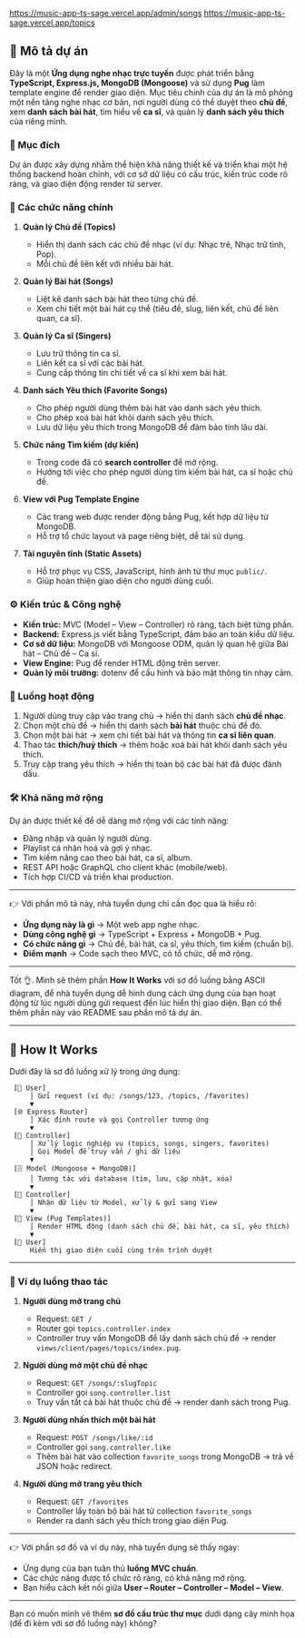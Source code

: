 https://music-app-ts-sage.vercel.app/admin/songs
https://music-app-ts-sage.vercel.app/topics

## 📖 Mô tả dự án

Đây là một **Ứng dụng nghe nhạc trực tuyến** được phát triển bằng **TypeScript, Express.js, MongoDB (Mongoose)** và sử dụng **Pug** làm template engine để render giao diện.
Mục tiêu chính của dự án là mô phỏng một nền tảng nghe nhạc cơ bản, nơi người dùng có thể duyệt theo **chủ đề**, xem **danh sách bài hát**, tìm hiểu về **ca sĩ**, và quản lý **danh sách yêu thích** của riêng mình.

### 🎯 Mục đích

Dự án được xây dựng nhằm thể hiện khả năng thiết kế và triển khai một hệ thống backend hoàn chỉnh, với cơ sở dữ liệu có cấu trúc, kiến trúc code rõ ràng, và giao diện động render từ server.

### 🧩 Các chức năng chính

1. **Quản lý Chủ đề (Topics)**

   * Hiển thị danh sách các chủ đề nhạc (ví dụ: Nhạc trẻ, Nhạc trữ tình, Pop).
   * Mỗi chủ đề liên kết với nhiều bài hát.

2. **Quản lý Bài hát (Songs)**

   * Liệt kê danh sách bài hát theo từng chủ đề.
   * Xem chi tiết một bài hát cụ thể (tiêu đề, slug, liên kết, chủ đề liên quan, ca sĩ).

3. **Quản lý Ca sĩ (Singers)**

   * Lưu trữ thông tin ca sĩ.
   * Liên kết ca sĩ với các bài hát.
   * Cung cấp thông tin chi tiết về ca sĩ khi xem bài hát.

4. **Danh sách Yêu thích (Favorite Songs)**

   * Cho phép người dùng thêm bài hát vào danh sách yêu thích.
   * Cho phép xoá bài hát khỏi danh sách yêu thích.
   * Lưu dữ liệu yêu thích trong MongoDB để đảm bảo tính lâu dài.

5. **Chức năng Tìm kiếm (dự kiến)**

   * Trong code đã có **search controller** để mở rộng.
   * Hướng tới việc cho phép người dùng tìm kiếm bài hát, ca sĩ hoặc chủ đề.

6. **View với Pug Template Engine**

   * Các trang web được render động bằng Pug, kết hợp dữ liệu từ MongoDB.
   * Hỗ trợ tổ chức layout và page riêng biệt, dễ tái sử dụng.

7. **Tài nguyên tĩnh (Static Assets)**

   * Hỗ trợ phục vụ CSS, JavaScript, hình ảnh từ thư mục `public/`.
   * Giúp hoàn thiện giao diện cho người dùng cuối.

### ⚙️ Kiến trúc & Công nghệ

* **Kiến trúc:** MVC (Model – View – Controller) rõ ràng, tách biệt từng phần.
* **Backend:** Express.js viết bằng TypeScript, đảm bảo an toàn kiểu dữ liệu.
* **Cơ sở dữ liệu:** MongoDB với Mongoose ODM, quản lý quan hệ giữa Bài hát – Chủ đề – Ca sĩ.
* **View Engine:** Pug để render HTML động trên server.
* **Quản lý môi trường:** dotenv để cấu hình và bảo mật thông tin nhạy cảm.

### 🚀 Luồng hoạt động

1. Người dùng truy cập vào trang chủ → hiển thị danh sách **chủ đề nhạc**.
2. Chọn một chủ đề → hiển thị danh sách **bài hát** thuộc chủ đề đó.
3. Chọn một bài hát → xem chi tiết bài hát và thông tin **ca sĩ liên quan**.
4. Thao tác **thích/huỷ thích** → thêm hoặc xoá bài hát khỏi danh sách yêu thích.
5. Truy cập trang yêu thích → hiển thị toàn bộ các bài hát đã được đánh dấu.

### 🛠️ Khả năng mở rộng

Dự án được thiết kế để dễ dàng mở rộng với các tính năng:

* Đăng nhập và quản lý người dùng.
* Playlist cá nhân hoá và gợi ý nhạc.
* Tìm kiếm nâng cao theo bài hát, ca sĩ, album.
* REST API hoặc GraphQL cho client khác (mobile/web).
* Tích hợp CI/CD và triển khai production.

---

👉 Với phần mô tả này, nhà tuyển dụng chỉ cần đọc qua là hiểu rõ:

* **Ứng dụng này là gì** → Một web app nghe nhạc.
* **Dùng công nghệ gì** → TypeScript + Express + MongoDB + Pug.
* **Có chức năng gì** → Chủ đề, bài hát, ca sĩ, yêu thích, tìm kiếm (chuẩn bị).
* **Điểm mạnh** → Code sạch theo MVC, có tổ chức, dễ mở rộng.

---
Tốt 👌. Mình sẽ thêm phần **How It Works** với sơ đồ luồng bằng ASCII diagram, để nhà tuyển dụng dễ hình dung cách ứng dụng của bạn hoạt động từ lúc người dùng gửi request đến lúc hiển thị giao diện. Bạn có thể thêm phần này vào README sau phần mô tả dự án.

---

## 🔄 How It Works

Dưới đây là sơ đồ luồng xử lý trong ứng dụng:

```plaintext
 [👤 User] 
     │ Gửi request (ví dụ: /songs/123, /topics, /favorites)
     ▼
 [🌐 Express Router] 
     │ Xác định route và gọi Controller tương ứng
     ▼
 [🧩 Controller] 
     │ Xử lý logic nghiệp vụ (topics, songs, singers, favorites)
     │ Gọi Model để truy vấn / ghi dữ liệu
     ▼
 [🗄️ Model (Mongoose + MongoDB)] 
     │ Tương tác với database (tìm, lưu, cập nhật, xóa)
     ▼
 [🧱 Controller] 
     │ Nhận dữ liệu từ Model, xử lý & gửi sang View
     ▼
 [🎨 View (Pug Templates)] 
     │ Render HTML động (danh sách chủ đề, bài hát, ca sĩ, yêu thích)
     ▼
 [👤 User] 
     Hiển thị giao diện cuối cùng trên trình duyệt
```

---

### 📌 Ví dụ luồng thao tác

1. **Người dùng mở trang chủ**

   * Request: `GET /`
   * Router gọi `topics.controller.index`
   * Controller truy vấn MongoDB để lấy danh sách chủ đề → render `views/client/pages/topics/index.pug`.

2. **Người dùng mở một chủ đề nhạc**

   * Request: `GET /songs/:slugTopic`
   * Controller gọi `song.controller.list`
   * Truy vấn tất cả bài hát thuộc chủ đề → render danh sách trong Pug.

3. **Người dùng nhấn thích một bài hát**

   * Request: `POST /songs/like/:id`
   * Controller gọi `song.controller.like`
   * Thêm bài hát vào collection `favorite_songs` trong MongoDB → trả về JSON hoặc redirect.

4. **Người dùng mở trang yêu thích**

   * Request: `GET /favorites`
   * Controller lấy toàn bộ bài hát từ collection `favorite_songs`
   * Render ra danh sách yêu thích trong giao diện Pug.

---

👉 Với phần sơ đồ và ví dụ này, nhà tuyển dụng sẽ thấy ngay:

* Ứng dụng của bạn tuân thủ **luồng MVC chuẩn**.
* Các chức năng được tổ chức rõ ràng, có khả năng mở rộng.
* Bạn hiểu cách kết nối giữa **User – Router – Controller – Model – View**.

---

Bạn có muốn mình vẽ thêm **sơ đồ cấu trúc thư mục** dưới dạng cây minh họa (để đi kèm với sơ đồ luồng này) không?

